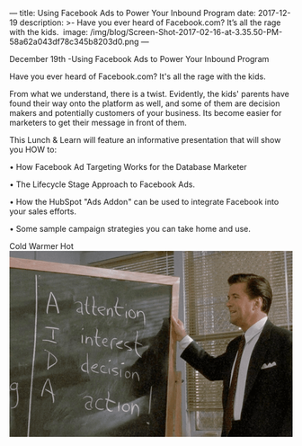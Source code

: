 —
title: Using Facebook Ads to Power Your Inbound Program
date: 2017-12-19
description: >-
  Have you ever heard of Facebook.com? It’s all the rage with the kids. 
image: /img/blog/Screen-Shot-2017-02-16-at-3.35.50-PM-58a62a043df78c345b8203d0.png
—

December 19th -Using Facebook Ads to Power Your Inbound Program

Have you ever heard of Facebook.com? It's all the rage with the kids. 

From what we understand, there is a twist. Evidently, the kids' parents have found their way onto the platform as well, and some of them are decision makers and potentially customers of your business. Its become easier for marketers to get their message in front of them. 

This Lunch & Learn will feature an informative presentation that will show you HOW to:

•	How Facebook Ad Targeting Works for the Database Marketer  

•	The Lifecycle Stage Approach to Facebook Ads.  

•	How the HubSpot "Ads Addon" can be used to integrate Facebook into your sales efforts.  

•	Some sample campaign strategies you can take home and use.  



Cold Warmer Hot
![](Screen-Shot-2017-02-16-at-3.35.50-PM-58a62a043df78c345b8203d0.png)